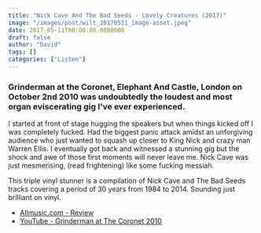 ```yaml
---
title: "Nick Cave And The Bad Seeds - Lovely Creatures (2017)"
image: "/images/post/wilt_20170511_image-asset.jpeg"
date: 2017-05-11T00:00:00.0000000
draft: false
author: "David"
tags: []
categories: ["Listen"]
---
```

### Grinderman at the Coronet, Elephant And Castle, London on October 2nd 2010 was undoubtedly the loudest and most organ eviscerating gig I've ever experienced.

 I started at front of stage hugging the speakers but when things kicked off I was completely fucked. Had the biggest panic attack amidst an unforgiving audience who just wanted to squash up closer to King Nick and crazy man Warren Ellis. I eventually got back and witnessed a stunning gig but the shock and awe of those first moments will never leave me. Nick Cave was just mesmerising, (read frightening) like some fucking messiah.

 This triple vinyl stunner is a compilation of Nick Cave and The Bad Seeds tracks covering a period of 30 years from 1984 to 2014. Sounding just brilliant on vinyl.  

-  [Allmusic.com - Review](http://www.allmusic.com/album/lovely-creatures-the-best-of-nick-cave-and-the-bad-seeds-1984-2014-mw0003028147)
-  [YouTube - Grinderman at The Coronet 2010](https://www.youtube.com/watch?v=OaGHGKM6sus)